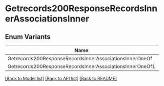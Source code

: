 # Getrecords200ResponseRecordsInnerAssociationsInner

## Enum Variants

| Name | Description |
|---- | -----|
| Getrecords200ResponseRecordsInnerAssociationsInnerOneOf |  |
| Getrecords200ResponseRecordsInnerAssociationsInnerOneOf1 |  |

[[Back to Model list]](../README.md#documentation-for-models) [[Back to API list]](../README.md#documentation-for-api-endpoints) [[Back to README]](../README.md)


